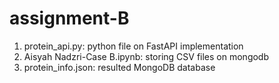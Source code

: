 # assignment-B
1. protein_api.py: python file on FastAPI implementation
2. Aisyah Nadzri-Case B.ipynb: storing CSV files on mongodb
3. protein_info.json: resulted MongoDB database
